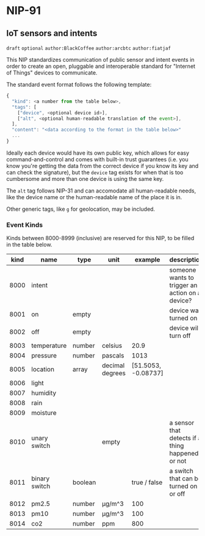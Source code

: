 NIP-91
======

IoT sensors and intents
-----------------------

`draft` `optional` `author:BlackCoffee` `author:arcbtc` `author:fiatjaf`

This NIP standardizes communication of public sensor and intent events in order to create an open, pluggable and interoperable standard for "Internet of Things" devices to communicate.

The standard event format follows the following template:

```js
{
  "kind": <a number from the table below>,
  "tags": [
    ["device", <optional device id>],
    ["alt", <optional human-readable translation of the event>],
  ],
  "content": "<data according to the format in the table below>"
  ...
}
```

Ideally each device would have its own public key, which allows for easy command-and-control and comes with built-in trust guarantees (i.e. you know you're getting the data from the correct device if you know its key and can check the signature), but the `device` tag exists for when that is too cumbersome and more than one device is using the same key.

The `alt` tag follows NIP-31 and can accomodate all human-readable needs, like the device name or the human-readable name of the place it is in.

Other generic tags, like `g` for geolocation, may be included.

### Event Kinds

Kinds between 8000-8999 (inclusive) are reserved for this NIP, to be filled in the table below.

| kind  | name          | type    | unit            | example             | description                                      |
| ----- | -----         | ------  | -----           | -----               | --------                                         |
| 8000  | intent        |         |                 |                     | someone wants to trigger an action on a device?  |
| 8001  | on            | empty   |                 |                     | device was turned on                             |
| 8002  | off           | empty   |                 |                     | device will turn off                             |
| 8003  | temperature   | number  | celsius         | 20.9                |                                                  |
| 8004  | pressure      | number  | pascals         | 1013                |                                                  |
| 8005  | location      | array   | decimal degrees | [51.5053, -0.08737] |                                                  |
| 8006  | light         |         |                 |                     |                                                  |
| 8007  | humidity      |         |                 |                     |                                                  |
| 8008  | rain          |         |                 |                     |                                                  |
| 8009  | moisture      |         |                 |                     |                                                  |
| 8010  | unary switch  |         | empty           |                     | a sensor that detects if a thing happened or not |
| 8011  | binary switch | boolean |                 | true / false        | a switch that can be turned on or off            |
| 8012  | pm2.5         | number  | µg/m^3          | 100                 |                                                  |
| 8013  | pm10          | number  | µg/m^3          | 100                 |                                                  |
| 8014  | co2           | number  | ppm             | 800                 |                                                  |
